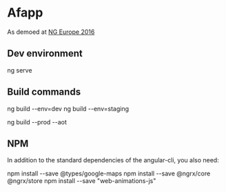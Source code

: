 # Afapp

As demoed at [NG Europe 2016](https://www.youtube.com/watch?v=_HiLfC-3g60)

## Dev environment 

ng serve 

## Build commands 

ng build --env=dev
ng build --env=staging

ng build --prod --aot

## NPM

In addition to the standard dependencies of the angular-cli, you also need:

npm install --save @types/google-maps
npm install --save @ngrx/core @ngrx/store
npm install --save "web-animations-js"
